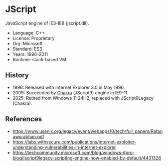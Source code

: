 # JScript

JavaScript engine of IE3-IE8 (jscript.dll).

* Language:   C++
* License:    Proprietary
* Org:        Microsoft
* Standard:   ES3
* Years:      1996-2011
* Runtime:    stack-based VM

## History

* 1996: Released with Internet Explorer 3.0 in May 1996.
* 2009: Succeeded by [Chakra](chakra.md) (JScript9) engine in IE9-11.
* 2025: Retired from Windows 11 24H2, replaced with JScript9Legacy (Chakra).

## References

* https://www.usenix.org/legacy/event/webapps10/tech/full_papers/Ratanaworabhan.pdf
* https://labs.withsecure.com/publications/internet-exploiter-understanding-vulnerabilities-in-internet-explorer
* https://techcommunity.microsoft.com/blog/windows-itpro-blog/jscript9legacy-scripting-engine-now-enabled-by-default/4431326
